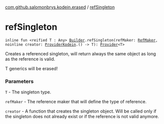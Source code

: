 [com.github.salomonbrys.kodein.erased](index.md) / [refSingleton](.)

# refSingleton

`inline fun <reified T : Any> `[`Builder`](../com.github.salomonbrys.kodein/-kodein/-builder/index.md)`.refSingleton(refMaker: `[`RefMaker`](../com.github.salomonbrys.kodein/-ref-maker/index.md)`, noinline creator: `[`ProviderKodein`](../com.github.salomonbrys.kodein/-provider-kodein/index.md)`.() -> T): `[`Provider`](../com.github.salomonbrys.kodein/-provider/index.md)`<T>`

Creates a referenced singleton, will return always the same object as long as the reference is valid.

T generics will be erased!

### Parameters

`T` - The singleton type.

`refMaker` - The reference maker that will define the type of reference.

`creator` - A function that creates the singleton object. Will be called only if the singleton does not already exist or if the reference is not valid anymore.